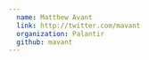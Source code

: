 ```yaml
---
  name: Matthew Avant
  link: http://twitter.com/mavant
  organization: Palantir
  github: mavant
---
```

